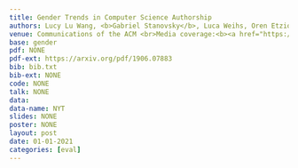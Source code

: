 ```yaml
---
title: Gender Trends in Computer Science Authorship
authors: Lucy Lu Wang, <b>Gabriel Stanovsky</b>, Luca Weihs, Oren Etzioni
venue: Communications of the ACM <br>Media coverage:<b><a href="https://www.nytimes.com/2019/06/21/technology/gender-gap-tech-computer-science.html" target="_blank"> New York Times</a></b>, <b><a href="https://www.sciencemag.org/news/2019/06/it-could-take-118-years-female-computer-scientists-match-publishing-rates-male" target="_blank">Science</a></b>, <b><a href="https://www.axios.com/gender-inequality-computer-science-research-5440357b-6c13-4411-a373-1d3d771dfefc.html" target="_blank">AXIOS</a></b>, <b><a href="https://www.geekwire.com/2019/study-studies-suggests-men-will-still-prevail-computer-science-2100/" target="_blank">GeekWire</a></b>
base: gender
pdf: NONE
pdf-ext: https://arxiv.org/pdf/1906.07883
bib: bib.txt
bib-ext: NONE
code: NONE
talk: NONE
data: 
data-name: NYT
slides: NONE
poster: NONE
layout: post
date: 01-01-2021
categories: [eval]
---
```

